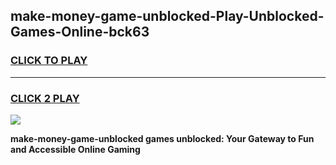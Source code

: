 
## make-money-game-unblocked-Play-Unblocked-Games-Online-bck63
<h3>
<a href="https://premium76.site?title=make-money-game-unblocked&ref=25A">CLICK TO PLAY</a></h3>
<hr>

<h3>
<a href="https://premium76.site?title=make-money-game-unblocked&ref=25A">CLICK 2 PLAY</a>
  
</h3>

<a href="https://premium76.site?title=make-money-game-unblocked&ref=25A"><img src="https://clearcache.store/games.png"></a>


**make-money-game-unblocked games unblocked: Your Gateway to Fun and Accessible Online Gaming**
